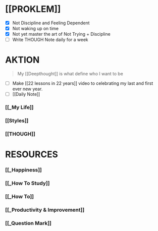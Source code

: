 # [[PROKLEM]] 
- [x] Not Discipline and Feeling Dependent 
- [x] Not waking up on time
- [x] Not yet master the art of Not Trying + Discipline
- [ ] Write THOUGH Note daily for a week

# AKTION
> My [[Deepthought]] is what define who I want to be
- [ ] Make [[22 lessons in 22 years]] video to celebrating my last and first ever new year.
- [ ] [[Daily Note]]

### [[_My Life]]

### [[Styles]]
### [[THOUGH]]

# RESOURCES

### [[_Happiness]]

### [[_How To Study]]

### [[_How To]]

### [[_Productivity & Improvement]]

### [[_Question Mark]]

